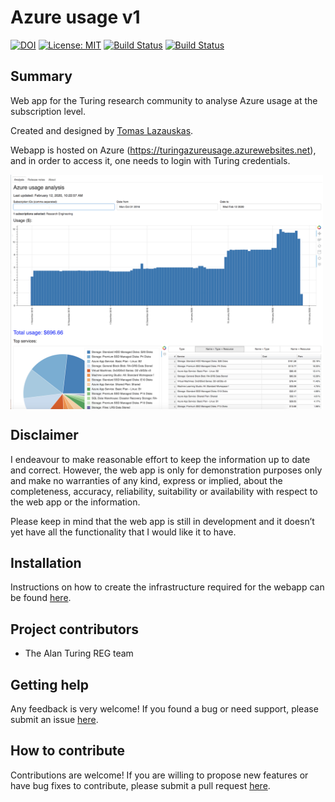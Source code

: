 # Azure usage v1
<!-- <img src="https://pngimage.net/wp-content/uploads/2018/06/logo-placeholder-png.png" width="200" align="right"> -->

[![DOI](https://zenodo.org/badge/DOI/10.5281/zenodo.3664835.svg)](https://doi.org/10.5281/zenodo.3664835)
[![License: MIT](https://img.shields.io/badge/License-MIT-yellow.svg)](https://opensource.org/licenses/MIT)
[![Build Status](https://travis-ci.com/alan-turing-institute/azure_usage_v1.svg?token=P5xmw9ToBxzpqe6XCLTt&branch=master)](https://travis-ci.com/alan-turing-institute/azure_usage_v1) [![Build Status](https://travis-ci.com/alan-turing-institute/azure_usage_v1.svg?token=P5xmw9ToBxzpqe6XCLTt&branch=develop)](https://travis-ci.com/alan-turing-institute/azure_usage_v1)

## Summary

Web app for the Turing research community to analyse Azure usage at the subscription level.

Created and designed by [Tomas Lazauskas](https://github.com/tomaslaz).

Webapp is hosted on Azure (https://turingazureusage.azurewebsites.net), and in order to access it, one needs to login with Turing credentials.

<img src="img/webapp.png" width="500" align="center">

## Disclaimer

I endeavour to make reasonable effort to keep the information up to date and correct. However, the web app is only
for demonstration purposes only and make no warranties of any kind, express or implied, about the completeness,
accuracy, reliability, suitability or availability with respect to the web app or the information.

Please keep in mind that the web app is still in development and it doesn’t yet have all the functionality that I
would like it to have.

## Installation

Instructions on how to create the infrastructure required for the webapp can be found [here](INSTALL.md).

## Project contributors
 - The Alan Turing REG team

## Getting help

Any feedback is very welcome! If you found a bug or need support, please submit an issue [here](https://github.com/alan-turing-institute/azure_usage_v2/issues/new).

## How to contribute

Contributions are welcome! If you are willing to propose new features or have bug fixes to contribute, please submit a pull request [here](https://github.com/alan-turing-institute/azure_usage_v2/pulls).
